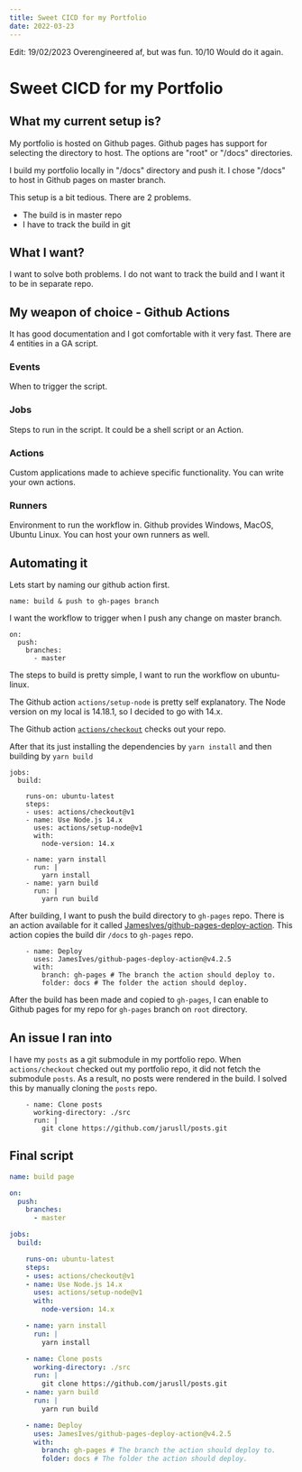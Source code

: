 ```yaml
---
title: Sweet CICD for my Portfolio
date: 2022-03-23
---
```


Edit: 19/02/2023
Overengineered af, but was fun. 10/10 Would do it again.
# Sweet CICD for my Portfolio
## What my current setup is?
My portfolio is hosted on Github pages. Github pages has support for selecting the directory to host.
The options are "root" or "/docs" directories.

I build my portfolio locally in "/docs" directory and push it. I chose "/docs" to host in Github pages on master branch.

This setup is a bit tedious. There are 2 problems.
- The build is in master repo
- I have to track the build in git

## What I want?
I want to solve both problems. I do not want to track the build and I want it to be in separate repo.

## My weapon of choice - Github Actions
It has good documentation and I got comfortable with it very fast. There are 4 entities in a GA script.

### Events
When to trigger the script.

### Jobs
Steps to run in the script. It could be a shell script or an Action.

### Actions
Custom applications made to achieve specific functionality. You can write your own actions.

### Runners
Environment to run the workflow in. Github provides Windows, MacOS, Ubuntu Linux. You can host your own runners as well.

## Automating it
Lets start by naming our github action first.
```github:name
name: build & push to gh-pages branch
```

I want the workflow to trigger when I push any change on master branch.

```github:on
on:
  push:
    branches:
      - master
```

The steps to build is pretty simple, I want to run the workflow on ubuntu-linux.

The Github action `actions/setup-node` is pretty self explanatory.
The Node version on my local is 14.18.1, so I decided to go with 14.x.

The Github action [`actions/checkout`](https://stackoverflow.com/questions/67131269/github-jobs-what-is-use-actions-checkout) checks out your repo.

After that its just installing the dependencies by `yarn install` and then building by `yarn build`
```github:jobs
jobs:
  build:

    runs-on: ubuntu-latest
    steps:
    - uses: actions/checkout@v1
    - name: Use Node.js 14.x
      uses: actions/setup-node@v1
      with:
        node-version: 14.x

    - name: yarn install
      run: |
        yarn install
    - name: yarn build
      run: |
        yarn run build
```

After building, I want to push the build directory to `gh-pages` repo.
There is an action available for it called [JamesIves/github-pages-deploy-action](https://github.com/JamesIves/github-pages-deploy-action).
This action copies the build dir `/docs` to `gh-pages` repo.
```github:deploy
    - name: Deploy
      uses: JamesIves/github-pages-deploy-action@v4.2.5
      with:
        branch: gh-pages # The branch the action should deploy to.
        folder: docs # The folder the action should deploy.

```

After the build has been made and copied to `gh-pages`, I can enable to Github pages for my repo for `gh-pages` branch on `root` directory.

## An issue I ran into

I have my `posts` as a git submodule in my portfolio repo. When `actions/checkout` checked out my portfolio repo, it did not fetch the submodule `posts`. As a result, no posts were rendered in the build. I solved this by manually cloning the `posts` repo.
```github:clone
    - name: Clone posts
      working-directory: ./src
      run: |
        git clone https://github.com/jarusll/posts.git
```

## Final script
```github:cicd.yml
name: build page

on:
  push:
    branches:
      - master

jobs:
  build:

    runs-on: ubuntu-latest
    steps:
    - uses: actions/checkout@v1
    - name: Use Node.js 14.x
      uses: actions/setup-node@v1
      with:
        node-version: 14.x

    - name: yarn install
      run: |
        yarn install

    - name: Clone posts
      working-directory: ./src
      run: |
        git clone https://github.com/jarusll/posts.git
    - name: yarn build
      run: |
        yarn run build

    - name: Deploy
      uses: JamesIves/github-pages-deploy-action@v4.2.5
      with:
        branch: gh-pages # The branch the action should deploy to.
        folder: docs # The folder the action should deploy.

```
